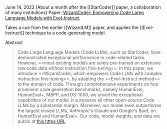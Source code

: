 June 14, 2023 (About a month after the [[StarCoder]] paper, a collaboration of many institutions)
Paper: [WizardCoder: Empowering Code Lareg Language Models with Evol-Instruct](https://arxiv.org/abs/2306.08568)

Takes a cue from the earlier [[WizardLM]] paper, and applies the [[Evol-Instruct]] technique to a code-generating model. 

Abstract
> Code Large Language Models (Code LLMs), such as StarCoder, have demonstrated exceptional performance in code-related tasks. However, ==most existing models are solely pre-trained on extensive raw code data without instruction fine-tuning==. In this paper, we introduce ==WizardCoder, which empowers Code LLMs with complex instruction fine-tuning==, by adapting the ==Evol-Instruct method== to the domain of code. Through comprehensive experiments on four prominent code generation benchmarks, namely HumanEval, HumanEval+, MBPP, and DS-1000, we unveil the exceptional capabilities of our model. It surpasses all other open-source Code LLMs by a substantial margin. Moreover, our model even outperforms the largest closed LLMs, Anthropic's Claude and Google's Bard, on HumanEval and HumanEval+. Our code, model weights, and data are public at [this https URL](https://github.com/nlpxucan/WizardLM)